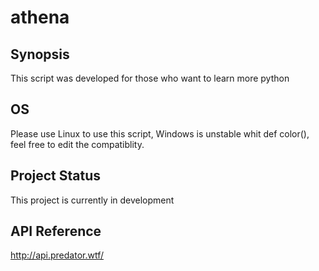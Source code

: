 # athena

## Synopsis
This script was developed for those who want to learn more python

## OS
Please use Linux to use this script, Windows is unstable whit def color(), feel free to edit the compatiblity.

## Project Status
This project is currently in development

## API Reference
http://api.predator.wtf/
